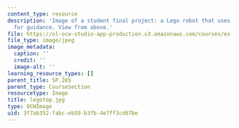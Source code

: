 ```yaml
---
content_type: resource
description: 'Image of a student final project: a Lego robot that uses light sensors
  for guidance. View from above.'
file: https://ol-ocw-studio-app-production.s3.amazonaws.com/courses/es-293-lego-robotics-spring-2007/3f7ab352fabceb59b3fb4e7ff3cd67be_legotop.jpg
file_type: image/jpeg
image_metadata:
  caption: ''
  credit: ''
  image-alt: ''
learning_resource_types: []
parent_title: SP.285
parent_type: CourseSection
resourcetype: Image
title: legotop.jpg
type: OCWImage
uid: 3f7ab352-fabc-eb59-b3fb-4e7ff3cd67be
---
```

